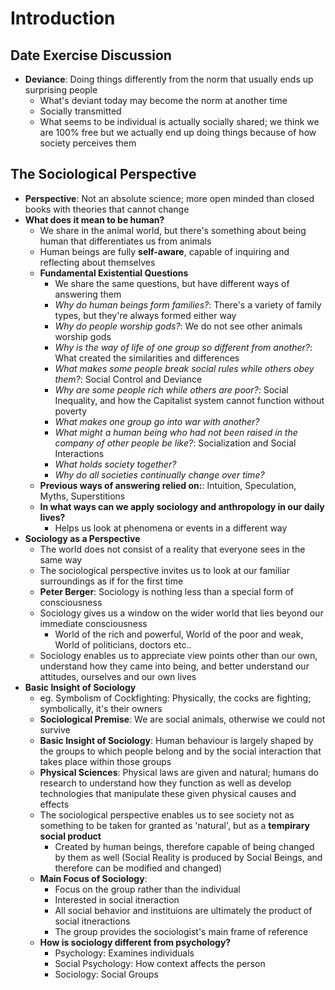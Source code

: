 # Introduction

## Date Exercise Discussion
* **Deviance**: Doing things differently from the norm that usually ends up surprising people
  * What's deviant today may become the norm at another time
  * Socially transmitted
  * What seems to be individual is actually socially shared; we think we are 100% free but we actually end up doing things because of how society perceives them

## The Sociological Perspective
* **Perspective**: Not an absolute science; more open minded than closed books with theories that cannot change
* **What does it mean to be human?**
  * We share in the animal world, but there's something about being human that differentiates us from animals
  * Human beings are fully **self-aware**, capable of inquiring and reflecting about themselves
  * **Fundamental Existential Questions**
    * We share the same questions, but have different ways of answering them
    * *Why do human beings form families?*: There's a variety of family types, but they're always formed either way
    * *Why do people worship gods?*: We do not see other animals worship gods
    * *Why is the way of life of one group so different from another?*: What created the similarities and differences
    * *What makes some people break social rules while others obey them?*: Social Control and Deviance
    * *Why are some people rich while others are poor?*: Social Inequality, and how the Capitalist system cannot function without poverty
    * *What makes one group go into war with another?*
    * *What might a human being who had not been raised in the company of other people be like?*: Socialization and Social Interactions
    * *What holds society together?*
    * *Why do all societies continually change over time?*
  * **Previous ways of answering relied on:**: Intuition, Speculation, Myths, Superstitions
  * **In what ways can we apply sociology and anthropology in our daily lives?**
    * Helps us look at phenomena or events in a different way
* **Sociology as a Perspective**
  * The world does not consist of a reality that everyone sees in the same way
  * The sociological perspective invites us to look at our familiar surroundings as if for the first time
  * **Peter Berger**: Sociology is nothing less than a special form of consciousness
  * Sociology gives us a window on the wider world that lies beyond our immediate consciousness
    * World of the rich and powerful, World of the poor and weak, World of politicians, doctors etc..
  * Sociology enables us to appreciate view points other than our own, understand how they came into being, and better understand our attitudes, ourselves and our own lives
* **Basic Insight of Sociology**
  * eg. Symbolism of Cockfighting: Physically, the cocks are fighting; symbolically, it's their owners
  * **Sociological Premise**: We are social animals, otherwise we could not survive
  * **Basic Insight of Sociology**: Human behaviour is largely shaped by the groups to which people belong and by the social interaction that takes place within those groups
  * **Physical Sciences**: Physical laws are given and natural; humans do research to understand how they function as well as develop technologies that manipulate these given physical causes and effects
  * The sociological perspective enables us to see society not as something to be taken for granted as 'natural', but as a **tempirary social product**
    * Created by human beings, therefore capable of being changed by them as well (Social Reality is produced by Social Beings, and therefore can be modified and changed)
  * **Main Focus of Sociology**: 
    * Focus on the group rather than the individual
    * Interested in social itneraction
    * All social behavior and instituions are ultimately the product of social itneractions
    * The group provides the sociologist's main frame of reference
  * **How is sociology different from psychology?**
    * Psychology: Examines individuals
    * Social Psychology: How context affects the person
    * Sociology: Social Groups